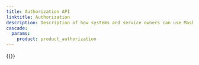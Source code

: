 ```yaml
---
title: Authorization API
linktitle: Authorization
description: Description of how systems and service owners can use Maskinporten or ID-porten to access APIs in Altinn 3
cascade:
  params:
    product: product_authorization
---
```


{{<children />}}